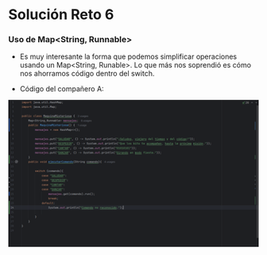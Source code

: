 # Solución Reto 6

### Uso de Map<String, Runnable>
- Es muy interesante la forma que podemos simplificar operaciones usando un Map<String, Runable>.
Lo que más nos soprendió es cómo nos ahorramos código dentro del switch.

- Código del compañero A:

![Captura de pantalla 2025-09-04 213756.png](Imagenes/Captura%20de%20pantalla%202025-09-04%20213756.png)

